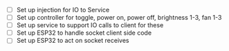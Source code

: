- [ ] Set up injection for IO to Service
- [ ] Set up controller for toggle, power on, power off, brightness 1-3, fan 1-3
- [ ] Set up service to support IO calls to client for these
- [ ] Set up ESP32 to handle socket client side code
- [ ] Set up ESP32 to act on socket receives

